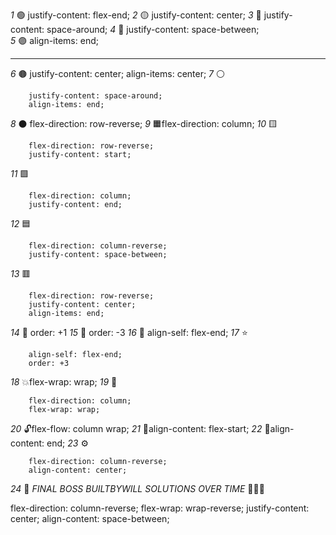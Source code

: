   *1* 🟢 justify-content: flex-end;
  *2* 🟡 justify-content: center;
  *3* 🔵 justify-content: space-around;
  *4* 🔴 justify-content: space-between;              
  *5* 🟣 align-items: end;

-------------

  *6* 🟤
        justify-content: center;
        align-items: center;
  *7* ⚪

        justify-content: space-around;
        align-items: end;

  *8* ⚫ flex-direction: row-reverse;
  *9* 🟧flex-direction: column;
  *10* 🟨

        flex-direction: row-reverse;
        justify-content: start;

  *11* 🟩

        flex-direction: column;
        justify-content: end;

  *12* 🟦

        flex-direction: column-reverse;
        justify-content: space-between;

  *13* 🟥

        flex-direction: row-reverse;
        justify-content: center;
        align-items: end;

  *14* 💠 order: +1
  *15* 🔶 order: -3
  *16* 🔷 align-self: flex-end;
  *17* ⭐

        align-self: flex-end;
        order: +3

  *18* 💥flex-wrap: wrap;
  *19* 🧠

        flex-direction: column;
        flex-wrap: wrap;

  *20* 🔓flex-flow: column wrap;
  *21* 🧩align-content: flex-start;
  *22* 🚨align-content: end;
  *23* ⚙️

        flex-direction: column-reverse;
        align-content: center;

  *24* 🧱
  *FINAL BOSS BUILTBYWILL SOLUTIONS OVER TIME* 👑🔥📜

 flex-direction: column-reverse;
  flex-wrap: wrap-reverse;
  justify-content: center;
  align-content: space-between;
